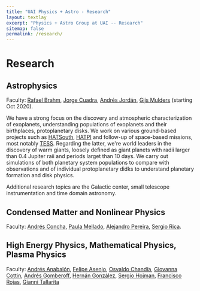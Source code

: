 ```yaml
---
title: "UAI Physics + Astro - Research"
layout: textlay
excerpt: "Physics + Astro Group at UAI -- Research"
sitemap: false
permalink: /research/
---
```


# Research

## Astrophysics
Faculty: <a href="http://www.astro.puc.cl/~rbrahm/">Rafael Brahm</a>, <a href="https://artesliberales.uai.cl/profesor/jorge-cuadra/">Jorge Cuadra</a>, <a href="http://andres-jordan.io/">Andrés Jordán</a>, <a href="http://www.gijsmulders.com/">Gijs Mulders</a> (starting Oct 2020).

We have a strong focus on the discovery and atmospheric characterization of exoplanets, understanding populations of exoplanets and their birthplaces, protoplanetary disks. We work on various ground-based projects such as [HATSouth](https://hatsouth.org/), [HATPI](https://hatpi.org/) and follow-up of space-based missions, most notably [TESS](https://tess.mit.edu/). Regarding the latter, we're world leaders in the discovery of warm giants, loosely defined as giant planets with radii larger than 0.4 Jupiter raii and periods larget than 10 days. We carry out simulations of both planetary system populations to compare with observations and of individual protoplanetary didks to understand planetary formation and disk physics.

Additional research topics are the Galactic center, small telescope instrumentation and time domain astronomy.

## Condensed Matter and Nonlinear Physics
Faculty: <a href="https://sites.google.com/site/andresconchaphysicsresearch/">Andrés Concha</a>, <a href="https://sites.google.com/site/pmelladouai/home">Paula Mellado</a>, <a href="https://sites.google.com/site/pmelladouai/home">Alejandro Pereira</a>, <a href="http://www.sergiorica.com/Site/Home.html">Sergio Rica</a>.

## High Energy Physics, Mathematical Physics, Plasma Physics
Faculty: <a href="https://artesliberales.uai.cl/profesor/andres-fernando-anabalon/">Andrés Anabalón</a>, <a href="https://ingenieria.uai.cl/profesor/felipe-asenjo/">Felipe Asenjo</a>, <a href="">Osvaldo Chandía</a>, <a href="https://sites.google.com/view/giovannacottinburacchio/">Giovanna Cottin</a>, <a href="https://ingenieria.uai.cl/profesor/andres-gomberoff/">Andrés Gomberoff</a>, <a href="https://artesliberales.uai.cl/profesor/hernan-gonzalez/">Hernán González</a>, <a href="https://artesliberales.uai.cl/profesor/sergio-hojman/">Sergio Hojman</a>, <a href="https://ingenieria.uai.cl/profesor/francisco-rojas/">Francisco Rojas</a>, <a href="https://artesliberales.uai.cl/profesor/gianni-tallarita/">Gianni Tallarita</a>


